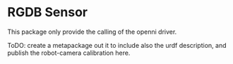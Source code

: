 RGDB Sensor
===========

This package only provide the calling of the openni driver. 

ToDO: create a metapackage out it to include also the urdf description, and publish the robot-camera calibration here.
